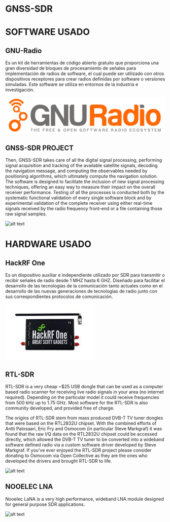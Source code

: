 # GNSS-SDR

# SOFTWARE USADO

## GNU-Radio
Es un kit de herramientas de código abierto gratuito que proporciona una gran diversidad de bloques de procesamiento de señales para implementación de radios de software, el cual puede ser utilizado con otros dispositivos receptores para crear radios definidas por software o versiones simuladas. Este software se utiliza en entornos de la industria e investigación.

![alt text](https://raw.githubusercontent.com/JhonKyG/GNSS-SDR/Document/Images/GNU-radio.png)

## GNSS-SDR PROJECT

Then, GNSS-SDR takes care of all the digital signal processing, performing signal acquisition and tracking of the available satellite signals, decoding the navigation message, and computing the observables needed by positioning algorithms, which ultimately compute the navigation solution. The software is designed to facilitate the inclusion of new signal processing techniques, offering an easy way to measure their impact on the overall receiver performance. Testing of all the processes is conducted both by the systematic functional validation of every single software block and by experimental validation of the complete receiver using either real-time signals received by the radio frequency front-end or a file containing those raw signal samples.

![alt text](https://gnss-sdr.org/assets/images/logo-gnss-sdr.png)

# HARDWARE USADO

## HackRF One

Es un dispositivo auxiliar e independiente utilizado por SDR para transmitir o recibir señales de radio desde 1 MHZ hasta 6 GHZ. Diseñado para facilitar el desarrollo de las tecnologías de la comunicación tanto actuales como en el desarrollo de las nuevas generaciones de tecnologías de radio junto con sus correspondientes protocolos de comunicación.

![alt text](https://raw.githubusercontent.com/JhonKyG/GNSS-SDR/Document/Images/HackRF_One.jpg)

## RTL-SDR

RTL-SDR is a very cheap ~$25 USB dongle that can be used as a computer based radio scanner for receiving live radio signals in your area (no internet required). Depending on the particular model it could receive frequencies from 500 kHz up to 1.75 GHz. Most software for the RTL-SDR is also community developed, and provided free of charge.

The origins of RTL-SDR stem from mass produced DVB-T TV tuner dongles that were based on the RTL2832U chipset. With the combined efforts of Antti Palosaari, Eric Fry and Osmocom (in particular Steve Markgraf) it was found that the raw I/Q data on the RTL2832U chipset could be accessed directly, which allowed the DVB-T TV tuner to be converted into a wideband software defined radio via a custom software driver developed by Steve Markgraf. If you've ever enjoyed the RTL-SDR project please consider donating to Osmocom via Open Collective as they are the ones who developed the drivers and brought RTL-SDR to life.

![alt text](https://www.passion-radio.com/2301-large_default/rtlsdr-tcxo.jpg)

## NOOELEC LNA

Nooelec LaNA is a very high performance, wideband LNA module designed for general purpose SDR applications.

![alt text](https://m.media-amazon.com/images/I/81cKXfCutBL._AC_SY355_.jpg)
